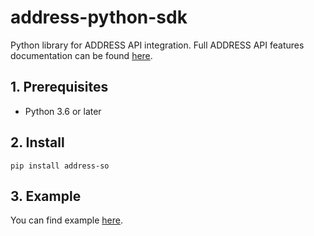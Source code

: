 # address-python-sdk

Python library for ADDRESS API integration. Full ADDRESS API features documentation can be found [here](https://docs.address.so/).

## 1. Prerequisites

* Python 3.6 or later

## 2. Install

```pip install address-so```

## 3. Example

You can find example [here](./example.py).


